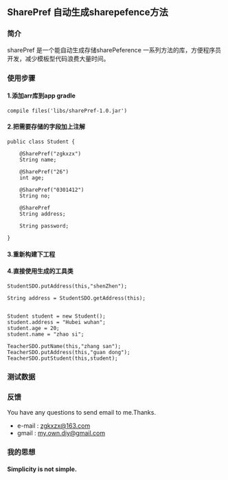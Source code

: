 ## SharePref 自动生成sharepefence方法

### 简介

sharePref 是一个能自动生成存储sharePeference 一系列方法的库，方便程序员开发，减少模板型代码浪费大量时间。

### 使用步骤

#### 1.添加arr库到app gradle

	compile files('libs/sharePref-1.0.jar')

#### 2.把需要存储的字段加上注解

	public class Student {

        @SharePref("zgkxzx")
        String name;

        @SharePref("26")
        int age;

        @SharePref("0301412")
        String no;

        @SharePref
        String address;

        String password;

    }

#### 3.重新构建下工程


#### 4.直接使用生成的工具类
	
	StudentSDO.putAddress(this,"shenZhen");

    String address = StudentSDO.getAddress(this);


    Student student = new Student();
    student.address = "Hubei wuhan";
    student.age = 20;
    student.name = "zhao si";

    TeacherSDO.putName(this,"zhang san");
    TeacherSDO.putAddress(this,"guan dong");
    TeacherSDO.putStudent(this,student);



### 测试数据

	
### 反馈

You have any questions to send email to me.Thanks.

* e-mail : zgkxzx@163.com
* gmail  : my.own.diy@gmail.com

### 我的思想

#### Simplicity is not simple.
	
